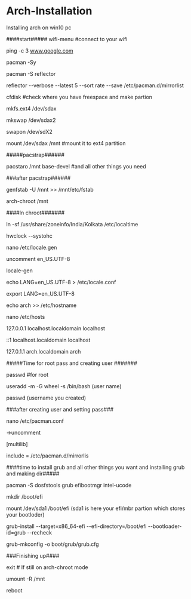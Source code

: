 # Arch-Installation
Installing arch on win10 pc

####start#####
wifi-menu #connect to your wifi

ping -c 3 www.google.com

pacman -Sy 

pacman -S reflector

reflector --verbose --latest 5 --sort rate --save /etc/pacman.d/mirrorlist

cfdisk #check where you have freespace and make partion

mkfs.ext4 /dev/sdax

mkswap /dev/sdax2

swapon /dev/sdX2

mount /dev/sdax /mnt #mount it to ext4 partition

#####pacstrap######

pacstaro /mnt base-devel #and all other things you need

###after pacstrap######

genfstab -U /mnt >> /mnt/etc/fstab

arch-chroot /mnt

####In chroot#######

ln -sf /usr/share/zoneinfo/India/Kolkata /etc/localtime

hwclock --systohc

nano /etc/locale.gen

uncomment en_US.UTF-8

locale-gen

echo LANG=en_US.UTF-8 > /etc/locale.conf

export LANG=en_US.UTF-8

echo arch >> /etc/hostname

nano /etc/hosts

127.0.0.1   localhost.localdomain   localhost 

::1         localhost.localdomain   localhost

127.0.1.1   arch.localdomain        arch 

#####Time for root pass and creating user #######

passwd #for root

useradd -m -G wheel -s /bin/bash (user name)

passwd (username you created)

###after creating user and setting pass###

nano /etc/pacman.conf

->uncomment 

[multilib]

include = /etc/pacman.d/mirrorlis

####time to install grub and all other things you want and installing grub and making dir#####

pacman -S dosfstools grub efibootmgr intel-ucode 

mkdir /boot/efi

mount /dev/sda1 /boot/efi (sda1 is here your efi/mbr partion which stores your bootloder)


grub-install --target=x86_64-efi --efi-directory=/boot/efi --bootloader-id=grub --recheck

grub-mkconfig -o boot/grub/grub.cfg

###Finishing up####

exit      # If still on arch-chroot mode

umount -R /mnt

reboot

